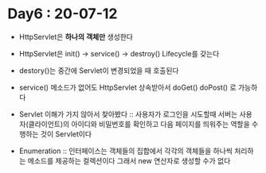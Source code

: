 # Day6 : 20-07-12
* HttpServlet은 **하나의 객체만** 생성한다

* HttpServlet은 init() -> service() -> destroy() Lifecycle를 갖는다

* destory()는 중간에 Servlet이 변경되었을 때 호출된다

* service() 메소드가 없어도 HttpServlet 상속받아서 doGet() doPost() 로 가능하다

* Servlet 이해가 가지 않아서 찾아봤다 :: 사용자가 로그인을 시도할때 서버는 사용자(클라이언트)의 아이디와 비밀번호를 확인하고 다음 페이지를 띄워주는 역할을 수행하는 것이 Servlet이다

* Enumeration<E> :: 인터페이스는 객체들의 집합에서 각각의 객체들을 하나씩 처리하는 메소드를 제공하는 컬렉션이다 그래서 new 연산자로 생성할 수가 없다
